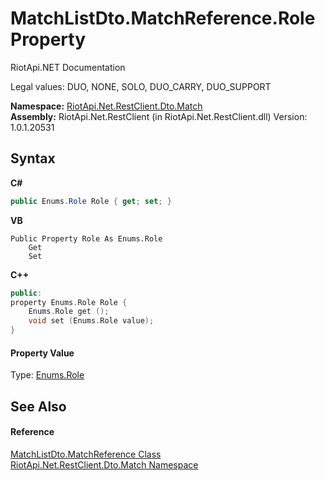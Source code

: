 # MatchListDto.MatchReference.Role Property 
RiotApi.NET Documentation 

Legal values: DUO, NONE, SOLO, DUO_CARRY, DUO_SUPPORT

**Namespace:**&nbsp;<a href="119ce159-34e9-7e8a-13ff-b7a4fc7406a6">RiotApi.Net.RestClient.Dto.Match</a><br />**Assembly:**&nbsp;RiotApi.Net.RestClient (in RiotApi.Net.RestClient.dll) Version: 1.0.1.20531

## Syntax

**C#**<br />
``` C#
public Enums.Role Role { get; set; }
```

**VB**<br />
``` VB
Public Property Role As Enums.Role
	Get
	Set
```

**C++**<br />
``` C++
public:
property Enums.Role Role {
	Enums.Role get ();
	void set (Enums.Role value);
}
```


#### Property Value
Type: <a href="53f066d2-6ef4-6be1-9f0e-877f8ad70c17">Enums.Role</a>

## See Also


#### Reference
<a href="dbc35446-6e4a-2559-fda3-52151d2b8c86">MatchListDto.MatchReference Class</a><br /><a href="119ce159-34e9-7e8a-13ff-b7a4fc7406a6">RiotApi.Net.RestClient.Dto.Match Namespace</a><br />